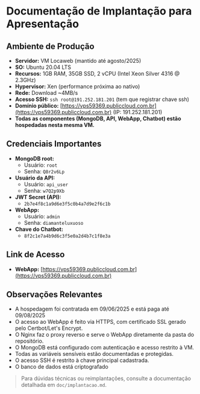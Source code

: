 # Documentação de Implantação para Apresentação

## Ambiente de Produção

- **Servidor:** VM Locaweb (mantido até agosto/2025)
- **SO:** Ubuntu 20.04 LTS
- **Recursos:** 1GB RAM, 35GB SSD, 2 vCPU (Intel Xeon Silver 4316 @ 2.3GHz)
- **Hypervisor:** Xen (performance próxima ao nativo)
- **Rede:** Download ~4MB/s
- **Acesso SSH:** `ssh root@191.252.181.201` (tem que registrar chave ssh)
- **Domínio público:** [https://vps59369.publiccloud.com.br](https://vps59369.publiccloud.com.br) (IP: 191.252.181.201)
- **Todas as componentes (MongoDB, API, WebApp, Chatbot) estão hospedadas nesta mesma VM.**

## Credenciais Importantes

- **MongoDB root:**
  - Usuário: `root`
  - Senha: `Q8r2v6Lp`
- **Usuário da API:**
  - Usuário: `api_user`
  - Senha: `w7Q2p9Xb`
- **JWT Secret (API):**
  - `2b7e4f8c1a9d6e3f5c0b4a7d9e2f6c1b`
- **WebApp:**
  - Usuário: `admin`
  - Senha: `diamanteluxuoso`
- **Chave do Chatbot:**
  - `8f2c1e7a4b9d6c3f5e0a2d4b7c1f8e3a`

## Link de Acesso

- **WebApp:** [https://vps59369.publiccloud.com.br](https://vps59369.publiccloud.com.br)

## Observações Relevantes

- A hospedagem foi contratada em 09/06/2025 e está paga até 09/08/2025
- O acesso ao WebApp é feito via HTTPS, com certificado SSL gerado pelo Certbot/Let's Encrypt.
- O Nginx faz o proxy reverso e serve o WebApp diretamente da pasta do repositório.
- O MongoDB está configurado com autenticação e acesso restrito à VM.
- Todas as variáveis sensíveis estão documentadas e protegidas.
- O acesso SSH é restrito à chave principal cadastrada.
- O banco de dados está criptografado

> Para dúvidas técnicas ou reimplantações, consulte a documentação detalhada em `doc/implantacao.md`.
